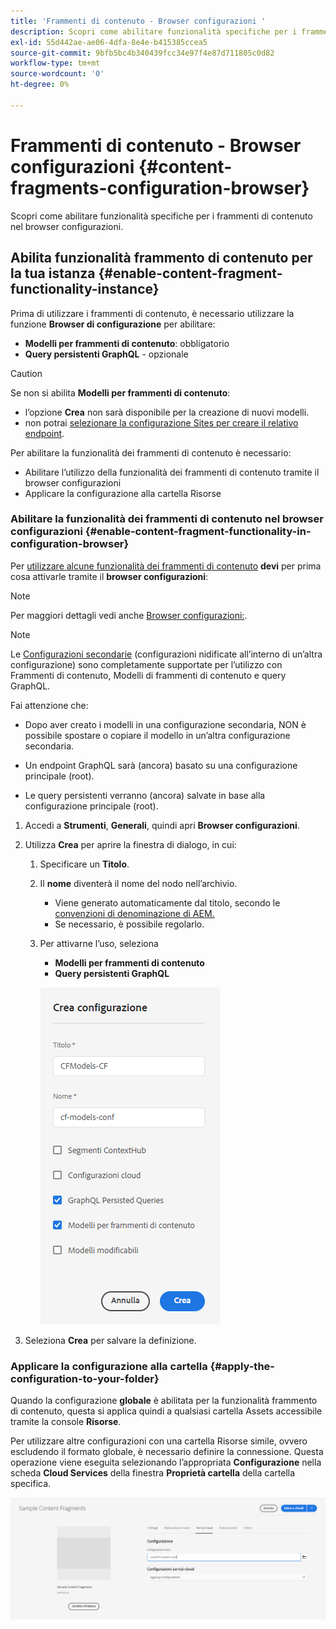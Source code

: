 ```yaml
---
title: 'Frammenti di contenuto - Browser configurazioni '
description: Scopri come abilitare funzionalità specifiche per i frammenti di contenuto nel browser configurazioni.
exl-id: 55d442ae-ae06-4dfa-8e4e-b415385ccea5
source-git-commit: 9bfb5bc4b340439fcc34e97f4e87d711805c0d82
workflow-type: tm+mt
source-wordcount: '0'
ht-degree: 0%

---
```


# Frammenti di contenuto - Browser configurazioni {#content-fragments-configuration-browser}

Scopri come abilitare funzionalità specifiche per i frammenti di contenuto nel browser configurazioni.

## Abilita funzionalità frammento di contenuto per la tua istanza {#enable-content-fragment-functionality-instance}

Prima di utilizzare i frammenti di contenuto, è necessario utilizzare la funzione **Browser di configurazione** per abilitare:

* **Modelli per frammenti di contenuto**: obbligatorio
* **Query persistenti GraphQL** - opzionale

>[!CAUTION]
>
>Se non si abilita **Modelli per frammenti di contenuto**:
>
>* l’opzione **Crea** non sarà disponibile per la creazione di nuovi modelli.
>* non potrai [selezionare la configurazione Sites per creare il relativo endpoint](/help/headless/graphql-api/graphql-endpoint.md).


Per abilitare la funzionalità dei frammenti di contenuto è necessario:

* Abilitare l’utilizzo della funzionalità dei frammenti di contenuto tramite il browser configurazioni
* Applicare la configurazione alla cartella Risorse

### Abilitare la funzionalità dei frammenti di contenuto nel browser configurazioni {#enable-content-fragment-functionality-in-configuration-browser}

Per [utilizzare alcune funzionalità dei frammenti di contenuto](#creating-a-content-fragment-model) **devi** per prima cosa attivarle tramite il **browser configurazioni**:

>[!NOTE]
>
>Per maggiori dettagli vedi anche [Browser configurazioni:](/help/implementing/developing/introduction/configurations.md#using-configuration-browser).

>[!NOTE]
>
>Le [Configurazioni secondarie](/help/implementing/developing/introduction/configurations.md#configuration-resolution) (configurazioni nidificate all’interno di un’altra configurazione) sono completamente supportate per l’utilizzo con Frammenti di contenuto, Modelli di frammenti di contenuto e query GraphQL.
>
>Fai attenzione che:
>
>
>* Dopo aver creato i modelli in una configurazione secondaria, NON è possibile spostare o copiare il modello in un’altra configurazione secondaria.
>
>* Un endpoint GraphQL sarà (ancora) basato su una configurazione principale (root).
>
>* Le query persistenti verranno (ancora) salvate in base alla configurazione principale (root).



1. Accedi a **Strumenti**, **Generali**, quindi apri **Browser configurazioni**.

1. Utilizza **Crea** per aprire la finestra di dialogo, in cui:

   1. Specificare un **Titolo**.
   1. Il **nome** diventerà il nome del nodo nell’archivio.
      * Viene generato automaticamente dal titolo, secondo le [convenzioni di denominazione di AEM.](/help/implementing/developing/introduction/naming-conventions.md)
      * Se necessario, è possibile regolarlo.
   1. Per attivarne l’uso, seleziona
      * **Modelli per frammenti di contenuto**
      * **Query persistenti GraphQL**

      ![Definire la configurazione](assets/cfm-conf-01.png)


1. Seleziona **Crea** per salvare la definizione.

<!-- 1. Select the location appropriate to your website. -->

### Applicare la configurazione alla cartella {#apply-the-configuration-to-your-folder}

Quando la configurazione **globale** è abilitata per la funzionalità frammento di contenuto, questa si applica quindi a qualsiasi cartella Assets accessibile tramite la console **Risorse**.

Per utilizzare altre configurazioni con una cartella Risorse simile, ovvero escludendo il formato globale, è necessario definire la connessione. Questa operazione viene eseguita selezionando l’appropriata **Configurazione** nella scheda **Cloud Services** della finestra **Proprietà cartella** della cartella specifica.

![Applica configurazione](assets/cfm-conf-02.png)
